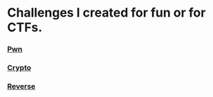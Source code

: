 # Challenges I created for fun or for CTFs.
### [Pwn](https://github.com/w3th4nds/my_challenges/tree/master/pwn)
### [Crypto](https://github.com/w3th4nds/my_challenges/tree/master/crypto/)
### [Reverse](https://github.com/w3th4nds/my_challenges/tree/master/reverse/)
